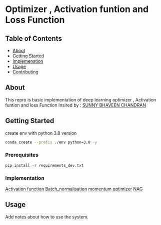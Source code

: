 # Optimizer , Activation funtion and Loss Function 

## Table of Contents

- [About](#about)
- [Getting Started](#getting_started)
- [Implemenation](#implemenation)
- [Usage](#usage)
- [Contributing](../CONTRIBUTING.md)

## About <a name = "about"></a>
This repro is basic implementation of deep learning optimizer , Activation funtion and loss Function
Insired by :
[SUNNY BHAVEEN CHANDRAN](https://github.com/c17hawke)

## Getting Started <a name = "getting_started"></a>
 
create env with python 3.8 version

```bash
conda create --prefix ./env python=3.8 -y
```
### Prerequisites


```
pip install -r requirements_dev.txt
```

### Implementation <a name = "implemenation"></a>

[Activation function](https://nbviewer.org/github/pk1308/Activations-Loss---Fast-Optimizers/blob/main/Activation%20function/activation%20functiom.ipynb)
[Batch_normalisation](https://nbviewer.org/github/pk1308/Activations-Loss---Fast-Optimizers/blob/455aa23957119ecda2ccfc1e6096f804934c7b96/Batch_noramlization/Batch_normalisation.ipynb)
[momentum optimizer](https://nbviewer.org/github/pk1308/Activations-Loss---Fast-Optimizers/blob/59813470c066193ac3c7e94698630aa1fb21038d/optimizer/momentum_optimizer.ipynb)
[NAG](https://nbviewer.org/github//pk1308/Activations-Loss---Fast-Optimizers/blob/59813470c066193ac3c7e94698630aa1fb21038d/optimizer/NAG.ipynb)


## Usage <a name = "usage"></a>

Add notes about how to use the system.
